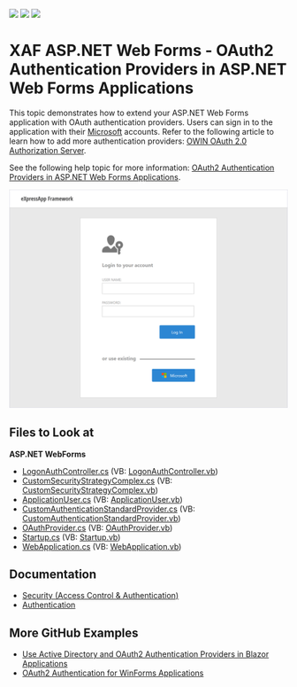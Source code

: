<!-- default badges list -->
![](https://img.shields.io/endpoint?url=https://codecentral.devexpress.com/api/v1/VersionRange/128594415/20.2.5%2B)
[![](https://img.shields.io/badge/Open_in_DevExpress_Support_Center-FF7200?style=flat-square&logo=DevExpress&logoColor=white)](https://supportcenter.devexpress.com/ticket/details/T535280)
[![](https://img.shields.io/badge/📖_How_to_use_DevExpress_Examples-e9f6fc?style=flat-square)](https://docs.devexpress.com/GeneralInformation/403183)
<!-- default badges end -->

# XAF ASP.NET Web Forms - OAuth2 Authentication Providers in ASP.NET Web Forms Applications

This topic demonstrates how to extend your ASP.NET Web Forms application with OAuth authentication providers. Users can sign in to the application with their [Microsoft](https://docs.microsoft.com/en-us/aspnet/core/security/authentication/social/microsoft-logins) accounts. Refer to the following article to learn how to add more authentication providers: [OWIN OAuth 2.0 Authorization Server](https://docs.microsoft.com/en-us/aspnet/aspnet/overview/owin-and-katana/owin-oauth-20-authorization-server).

See the following help topic for more information: [OAuth2 Authentication Providers in ASP.NET Web Forms Applications](https://docs.devexpress.com/eXpressAppFramework/403582/data-security-and-safety/security-system/authentication/oauth2-authentication-providers-in-web-forms-applications).

![The extended login form](LogonPageWithOAuthProviders.png)

<!-- default file list -->
## Files to Look at

**ASP.NET WebForms**
* [LogonAuthController.cs](./CS/MySolution.Module.Web/Controllers/LogonAuthController.cs) (VB: [LogonAuthController.vb](./VB/MySolution.Module.Web/Controllers/LogonAuthController.vb))
* [CustomSecurityStrategyComplex.cs](./CS/MySolution.Module.Web/Security/CustomSecurityStrategyComplex.cs) (VB: [CustomSecurityStrategyComplex.vb](./VB/MySolution.Module.Web/Security/CustomSecurityStrategyComplex.vb))
* [ApplicationUser.cs](./CS/MySolution.Module/BusinessObjects/ApplicationUser.cs) (VB: [ApplicationUser.vb](./VB/MySolution.Module/BusinessObjects/ApplicationUser.vb))
* [CustomAuthenticationStandardProvider.cs](./CS/MySolution.Module/Security/CustomAuthenticationStandardProvider.cs) (VB: [CustomAuthenticationStandardProvider.vb](./VB/MySolution.Module/Security/CustomAuthenticationStandardProvider.vb))
* [OAuthProvider.cs](./CS/MySolution.Web/Security/OAuthProvider.cs) (VB: [OAuthProvider.vb](./VB/MySolution.Web/Security/OAuthProvider.vb))
* [Startup.cs](./CS/MySolution.Web/Startup.cs) (VB: [Startup.vb](./VB/MySolution.Web/Startup.vb))
* [WebApplication.cs](./CS/MySolution.Web/WebApplication.cs) (VB: [WebApplication.vb](./VB/MySolution.Web/WebApplication.vb))

<!-- default file list end -->
## Documentation

* [Security (Access Control & Authentication)](https://docs.devexpress.com/eXpressAppFramework/113366/data-security-and-safety/security-system)
* [Authentication](https://docs.devexpress.com/eXpressAppFramework/119064/data-security-and-safety/security-system/authentication)

## More GitHub Examples

* [Use Active Directory and OAuth2 Authentication Providers in Blazor Applications](https://docs.devexpress.com/eXpressAppFramework/402197/task-based-help/security/how-to-use-active-directory-and-oauth2-authentication-providers-in-blazor-applications)
* [OAuth2 Authentication for WinForms Applications](https://www.devexpress.com/Support/Center/p/T567978)